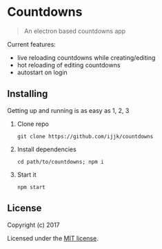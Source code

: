 # Countdowns

> An electron based countdowns app

Current features:

- live reloading countdowns while creating/editing
- hot reloading of editing countdowns
- autostart on login 

## Installing 

Getting up and running is as easy as 1, 2, 3

1. Clone repo
    ```
    git clone https://github.com/ijjk/countdowns
    ```
2. Install dependencies
    ```
    cd path/to/countdowns; npm i
    ```
3. Start it
    ```
    npm start
    ```

## License

Copyright (c) 2017

Licensed under the [MIT license](LICENSE).